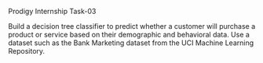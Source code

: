 Prodigy Internship Task-03


Build a decision tree classifier to predict whether a customer will purchase a product or service based on their demographic and behavioral data. Use a dataset such as the Bank Marketing dataset from the UCI Machine Learning Repository.
